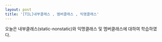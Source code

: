 ```yaml
---
layout: post
title: '[TIL]내부클래스 , 멤버클래스 , 익명클래스'
---
```


오늘은 내부클래스(static-nonstatic)와 익명클래스 및 멤버클래스에 대하여 학습하였다.